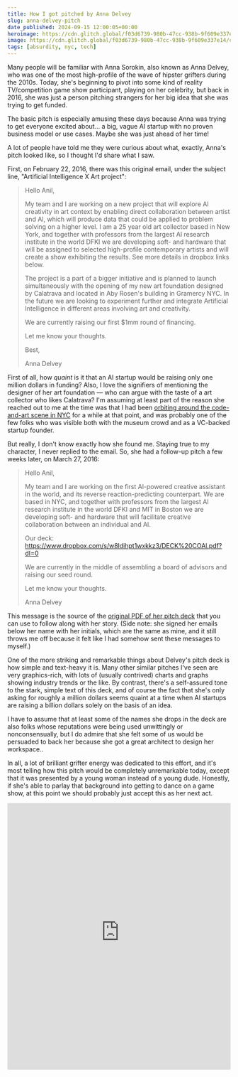 ```yaml
---
title: How I got pitched by Anna Delvey
slug: anna-delvey-pitch
date_published: 2024-09-15 12:00:05+00:00
heroimage: https://cdn.glitch.global/f03d6739-980b-47cc-938b-9f609e337e14/chili-pepper.jpg?v=1726469796258
image: https://cdn.glitch.global/f03d6739-980b-47cc-938b-9f609e337e14/chili-pepper.jpg?v=1726469796258
tags: [absurdity, nyc, tech]
---
```

Many people will be familiar with Anna Sorokin, also known as Anna Delvey, who was one of the most high-profile of the wave of hipster grifters during the 2010s. Today, she's beginning to pivot into some kind of reality TV/competition game show participant, playing on her celebrity, but back in 2016, she was just a person pitching strangers for her big idea that she was trying to get funded.

The basic pitch is especially amusing these days because Anna was trying to get everyone excited about... a big, vague AI startup with no proven business model or use cases. Maybe she was just ahead of her time!

A lot of people have told me they were curious about what, exactly, Anna's pitch looked like, so I thought I'd share what I saw.

First, on February 22, 2016, there was this original email, under the subject line, "Artificial Intelligence X Art project":

<blockquote>
  Hello Anil,

  My team and I are working on a new project that will explore Al creativity in art context by enabling direct collaboration between artist and Al, which will produce data that could be applied to problem solving on a higher level. I am a 25 year old art collector based in New York, and together with professors from the largest Al research institute in the world DFKI we are developing soft- and hardware that will be assigned to selected high-profile contemporary artists and will create a show exhibiting the results. See more details in dropbox links below.

  The project is a part of a bigger initiative and is planned to launch simultaneously with the opening of my new art foundation designed by Calatrava and located in Aby Rosen's building in Gramercy NYC. In the future we are looking to experiment further and integrate Artificial Intelligence in different areas involving art and creativity.

  We are currently raising our first $1mm round of financing.

  Let me know your thoughts.

  Best,

  Anna Delvey
  
</blockquote>

First of all, how _quaint_ is it that an AI startup would be raising only one million dollars in funding? Also, I love the signifiers of mentioning the designer of her art foundation — who can argue with the taste of a art collector who likes Calatrava? I'm assuming at least part of the reason she reached out to me at the time was that I had been <a href="https://www.anildash.com/2021/11/14/i-didnt-invent-nfts-but-we-dont-really-have-any-other-way-to-talk-about-tech/">orbiting around the code-and-art scene in NYC</a> for a while at that point, and was probably one of the few folks who was visible both with the museum crowd and as a VC-backed startup founder.

But really, I don't know exactly how she found me. Staying true to my character, I never replied to the email. So, she had a follow-up pitch a few weeks later, on March 27, 2016:

<blockquote>
  Hello Anil,
  
  My team and I are working on the first Al-powered creative assistant in the world, and its reverse reaction-predicting counterpart. We are based in NYC, and together with professors from the largest Al research institute in the world DFKI and MIT in Boston we are developing soft- and hardware that will facilitate creative collaboration between an individual and Al.

  Our deck: https://www.dropbox.com/s/w8ldihpt1wxkkz3/DECK%20COAl.pdf?dI=0
  
  We are currently in the middle of assembling a board of advisors and raising our seed round.
  
  Let me know your thoughts.
  
  Anna Delvey
  
</blockquote>

This message is the source of the <a href="https://cdn.glitch.global/034ff067-8128-4744-8807-d19cee4142e7/DECK%20COAI.pdf?v=1725635335907">original PDF of her pitch deck</a> that you can use to follow along with her story. (Side note: she signed her emails below her name with her initials, which are the same as mine, and it still throws me off because it felt like I had somehow sent these messages to myself.)

<object data="https://cdn.glitch.global/034ff067-8128-4744-8807-d19cee4142e7/DECK%20COAI.pdf?v=1725635335907" type="application/pdf" width="100%" height="600px" style="margin-top: 1rem;"></object>
      
One of the more striking and remarkable things about Delvey's pitch deck is how simple and text-heavy it is. Many other similar pitches I've seen are very graphics-rich, with lots of (usually contrived) charts and graphs showing industry trends or the like. By contrast, there's a self-assured tone to the stark, simple text of this deck, and of course the fact that she's only asking for roughly a million dollars seems quaint at a time when AI startups are raising a billion dollars solely on the basis of an idea.

I have to assume that at least some of the names she drops in the deck are also folks whose reputations were being used unwittingly or nonconsensually, but I do admire that she felt some of us would be persuaded to back her because she got a great architect to design her workspace..

In all, a lot of brilliant grifter energy was dedicated to this effort, and it's most telling how this pitch would be completely unremarkable today, except that it was presented by a young woman instead of a young dude. Honestly, if she's able to parlay that background into getting to dance on a game show, at this point we should probably just accept this as her next act.

<iframe width="100%" height="600px" src="https://www.youtube-nocookie.com/embed/UDh4m08OQws?si=gdIOSRjP93QIhH3v" title="YouTube video player" frameborder="0" allow="accelerometer; autoplay; clipboard-write; encrypted-media; gyroscope; picture-in-picture; web-share" referrerpolicy="strict-origin-when-cross-origin" allowfullscreen></iframe>
